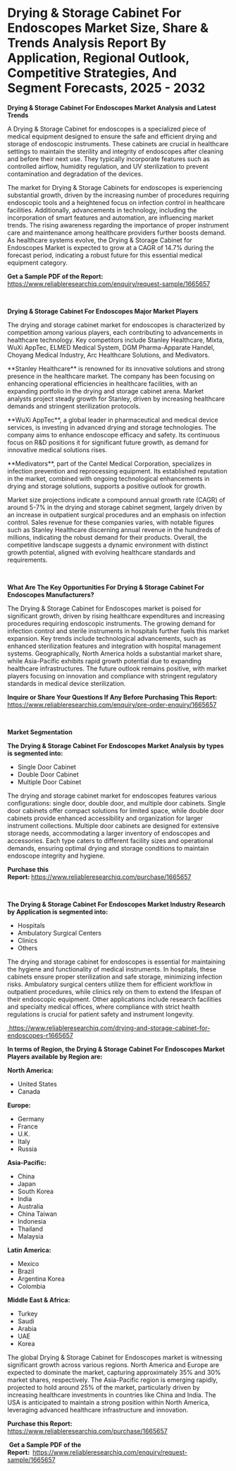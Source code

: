 <p><h1>Drying & Storage Cabinet For Endoscopes Market Size, Share & Trends Analysis Report By Application, Regional Outlook, Competitive Strategies, And Segment Forecasts, 2025 - 2032</h1></p><p><strong>Drying & Storage Cabinet For Endoscopes Market Analysis and Latest Trends</strong></p>
<p><p>A Drying & Storage Cabinet for endoscopes is a specialized piece of medical equipment designed to ensure the safe and efficient drying and storage of endoscopic instruments. These cabinets are crucial in healthcare settings to maintain the sterility and integrity of endoscopes after cleaning and before their next use. They typically incorporate features such as controlled airflow, humidity regulation, and UV sterilization to prevent contamination and degradation of the devices.</p><p>The market for Drying & Storage Cabinets for endoscopes is experiencing substantial growth, driven by the increasing number of procedures requiring endoscopic tools and a heightened focus on infection control in healthcare facilities. Additionally, advancements in technology, including the incorporation of smart features and automation, are influencing market trends. The rising awareness regarding the importance of proper instrument care and maintenance among healthcare providers further boosts demand. As healthcare systems evolve, the Drying & Storage Cabinet for Endoscopes Market is expected to grow at a CAGR of 14.7% during the forecast period, indicating a robust future for this essential medical equipment category.</p></p>
<p><strong>Get a Sample PDF of the Report:&nbsp;</strong> <a href="https://www.reliableresearchiq.com/enquiry/request-sample/1665657?utm_campaign=3132&utm_medium=2&utm_source=Github&utm_content=ia&utm_term=14042025&utm_id=drying-storage-cabinet-for-endoscopes">https://www.reliableresearchiq.com/enquiry/request-sample/1665657</a></p>
<p>&nbsp;</p>
<p><strong>Drying & Storage Cabinet For Endoscopes Major Market Players</strong></p>
<p><p>The drying and storage cabinet market for endoscopes is characterized by competition among various players, each contributing to advancements in healthcare technology. Key competitors include Stanley Healthcare, Mixta, WuXi AppTec, ELMED Medical System, DGM Pharma-Apparate Handel, Choyang Medical Industry, Arc Healthcare Solutions, and Medivators.</p><p>**Stanley Healthcare** is renowned for its innovative solutions and strong presence in the healthcare market. The company has been focusing on enhancing operational efficiencies in healthcare facilities, with an expanding portfolio in the drying and storage cabinet arena. Market analysts project steady growth for Stanley, driven by increasing healthcare demands and stringent sterilization protocols.</p><p>**WuXi AppTec**, a global leader in pharmaceutical and medical device services, is investing in advanced drying and storage technologies. The company aims to enhance endoscope efficacy and safety. Its continuous focus on R&D positions it for significant future growth, as demand for innovative medical solutions rises.</p><p>**Medivators**, part of the Cantel Medical Corporation, specializes in infection prevention and reprocessing equipment. Its established reputation in the market, combined with ongoing technological enhancements in drying and storage solutions, supports a positive outlook for growth.</p><p>Market size projections indicate a compound annual growth rate (CAGR) of around 5-7% in the drying and storage cabinet segment, largely driven by an increase in outpatient surgical procedures and an emphasis on infection control. Sales revenue for these companies varies, with notable figures such as Stanley Healthcare discerning annual revenue in the hundreds of millions, indicating the robust demand for their products. Overall, the competitive landscape suggests a dynamic environment with distinct growth potential, aligned with evolving healthcare standards and requirements.</p></p>
<p>&nbsp;</p>
<p><strong>What Are The Key Opportunities For Drying & Storage Cabinet For Endoscopes Manufacturers?</strong></p>
<p><p>The Drying & Storage Cabinet for Endoscopes market is poised for significant growth, driven by rising healthcare expenditures and increasing procedures requiring endoscopic instruments. The growing demand for infection control and sterile instruments in hospitals further fuels this market expansion. Key trends include technological advancements, such as enhanced sterilization features and integration with hospital management systems. Geographically, North America holds a substantial market share, while Asia-Pacific exhibits rapid growth potential due to expanding healthcare infrastructures. The future outlook remains positive, with market players focusing on innovation and compliance with stringent regulatory standards in medical device sterilization.</p></p>
<p><strong>Inquire or Share Your Questions If Any Before Purchasing This Report:</strong> <a href="https://www.reliableresearchiq.com/enquiry/pre-order-enquiry/1665657?utm_campaign=3132&utm_medium=2&utm_source=Github&utm_content=ia&utm_term=14042025&utm_id=drying-storage-cabinet-for-endoscopes">https://www.reliableresearchiq.com/enquiry/pre-order-enquiry/1665657</a></p>
<p>&nbsp;</p>
<p><strong>Market Segmentation</strong></p>
<p><strong>The Drying & Storage Cabinet For Endoscopes Market Analysis by types is segmented into:</strong></p>
<p><ul><li>Single Door Cabinet</li><li>Double Door Cabinet</li><li>Multiple Door Cabinet</li></ul></p>
<p><p>The drying and storage cabinet market for endoscopes features various configurations: single door, double door, and multiple door cabinets. Single door cabinets offer compact solutions for limited space, while double door cabinets provide enhanced accessibility and organization for larger instrument collections. Multiple door cabinets are designed for extensive storage needs, accommodating a larger inventory of endoscopes and accessories. Each type caters to different facility sizes and operational demands, ensuring optimal drying and storage conditions to maintain endoscope integrity and hygiene.</p></p>
<p><strong>Purchase this Report:&nbsp;</strong><a href="https://www.reliableresearchiq.com/purchase/1665657?utm_campaign=3132&utm_medium=2&utm_source=Github&utm_content=ia&utm_term=14042025&utm_id=drying-storage-cabinet-for-endoscopes">https://www.reliableresearchiq.com/purchase/1665657</a></p>
<p>&nbsp;</p>
<p><strong>The Drying & Storage Cabinet For Endoscopes Market Industry Research by Application is segmented into:</strong></p>
<p><ul><li>Hospitals</li><li>Ambulatory Surgical Centers</li><li>Clinics</li><li>Others</li></ul></p>
<p><p>The drying and storage cabinet for endoscopes is essential for maintaining the hygiene and functionality of medical instruments. In hospitals, these cabinets ensure proper sterilization and safe storage, minimizing infection risks. Ambulatory surgical centers utilize them for efficient workflow in outpatient procedures, while clinics rely on them to extend the lifespan of their endoscopic equipment. Other applications include research facilities and specialty medical offices, where compliance with strict health regulations is crucial for patient safety and instrument longevity.</p></p>
<p><a href="https://www.reliableresearchiq.com/drying-and-storage-cabinet-for-endoscopes-r1665657?utm_campaign=3132&utm_medium=2&utm_source=Github&utm_content=ia&utm_term=14042025&utm_id=drying-storage-cabinet-for-endoscopes">&nbsp;https://www.reliableresearchiq.com/drying-and-storage-cabinet-for-endoscopes-r1665657</a></p>
<p><strong>In terms of Region, the Drying & Storage Cabinet For Endoscopes Market Players available by Region are:</strong></p>
<p>
    <p> <strong> North America: </strong>
        <ul>
            <li>United States</li>
            <li>Canada</li>
        </ul>
        </p> 
    <p> <strong> Europe: </strong>
        <ul>
            <li>Germany</li>
            <li>France</li>
            <li>U.K.</li>
            <li>Italy</li>
            <li>Russia</li>
        </ul>
        </p> 
    <p> <strong> Asia-Pacific: </strong>
        <ul>
            <li>China</li>
            <li>Japan</li>
            <li>South Korea</li>
            <li>India</li>
            <li>Australia</li>
            <li>China Taiwan</li>
            <li>Indonesia</li>
            <li>Thailand</li>
            <li>Malaysia</li>
        </ul>
        </p> 
    <p> <strong> Latin America: </strong>
        <ul>
            <li>Mexico</li>
            <li>Brazil</li>
            <li>Argentina Korea</li>
            <li>Colombia</li>
        </ul>
        </p> 
    <p> <strong> Middle East & Africa: </strong>
        <ul>
            <li>Turkey</li>
            <li>Saudi</li>
            <li>Arabia</li>
            <li>UAE</li>
            <li>Korea</li>
        </ul>
    </p>
    </p>
<p><p>The global Drying & Storage Cabinet for Endoscopes market is witnessing significant growth across various regions. North America and Europe are expected to dominate the market, capturing approximately 35% and 30% market shares, respectively. The Asia-Pacific region is emerging rapidly, projected to hold around 25% of the market, particularly driven by increasing healthcare investments in countries like China and India. The USA is anticipated to maintain a strong position within North America, leveraging advanced healthcare infrastructure and innovation.</p></p>
<p><strong>Purchase this Report: </strong><a href="https://www.reliableresearchiq.com/purchase/1665657?utm_campaign=3132&utm_medium=2&utm_source=Github&utm_content=ia&utm_term=14042025&utm_id=drying-storage-cabinet-for-endoscopes">https://www.reliableresearchiq.com/purchase/1665657</a></p>
<p>&nbsp;<strong>Get a Sample PDF of the Report:&nbsp;&nbsp;</strong><a href="https://www.reliableresearchiq.com/enquiry/request-sample/1665657?utm_campaign=3132&utm_medium=2&utm_source=Github&utm_content=ia&utm_term=14042025&utm_id=drying-storage-cabinet-for-endoscopes">https://www.reliableresearchiq.com/enquiry/request-sample/1665657</a></p>
<p><strong></strong></p>
<p><p></p><p></p><p></p></p>